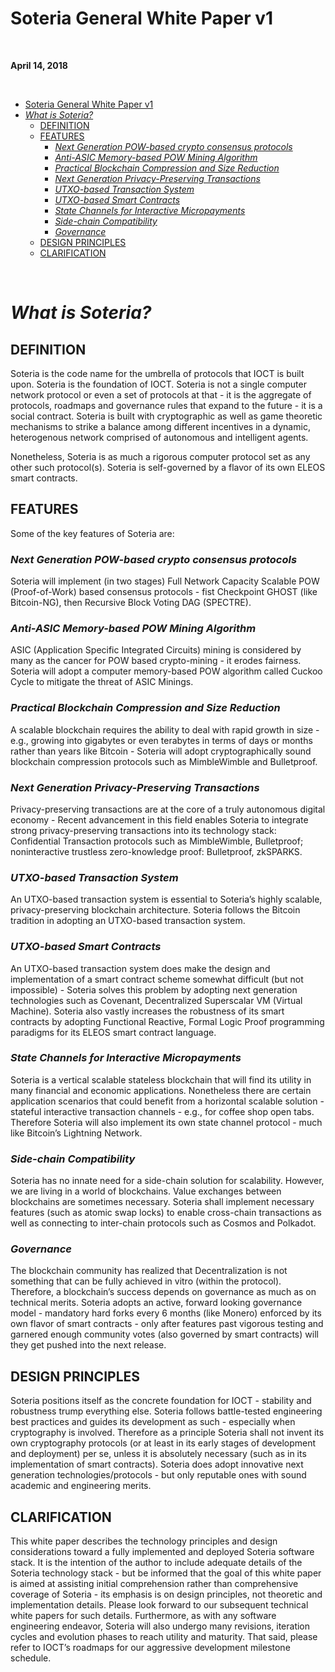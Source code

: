 # Soteria General White Paper v1
&nbsp;


**April 14, 2018**
&nbsp;

&nbsp;

<!-- TOC depthFrom:1 depthTo:6 withLinks:1 updateOnSave:1 orderedList:0 -->

- [Soteria General White Paper v1](#soteria-general-white-paper-v1)
- [_What is Soteria?_](#what-is-soteria)
	- [DEFINITION](#definition)
	- [FEATURES](#features)
		- [_Next Generation POW-based crypto consensus protocols_](#next-generation-pow-based-crypto-consensus-protocols)
		- [_Anti-ASIC Memory-based POW Mining Algorithm_](#anti-asic-memory-based-pow-mining-algorithm)
		- [_Practical Blockchain Compression and Size Reduction_](#practical-blockchain-compression-and-size-reduction)
		- [_Next Generation Privacy-Preserving Transactions_](#next-generation-privacy-preserving-transactions)
		- [_UTXO-based Transaction System_](#utxo-based-transaction-system)
		- [_UTXO-based Smart Contracts_](#utxo-based-smart-contracts)
		- [_State Channels for Interactive Micropayments_](#state-channels-for-interactive-micropayments)
		- [_Side-chain Compatibility_](#side-chain-compatibility)
		- [_Governance_](#governance)
	- [DESIGN PRINCIPLES](#design-principles)
	- [CLARIFICATION](#clarification)

<!-- /TOC -->
&nbsp;


# _What is Soteria?_

## DEFINITION

Soteria is the code name for the umbrella of protocols that IOCT is built upon. Soteria is the foundation of IOCT. Soteria is not a single computer network protocol or even a set of protocols at that - it is the aggregate of protocols, roadmaps and governance rules that expand to the future - it is a social contract. Soteria is built with cryptographic as well as game theoretic mechanisms to strike a balance among different incentives in a dynamic, heterogenous network comprised of autonomous and intelligent agents.

Nonetheless, Soteria is as much a rigorous computer protocol set as any other such protocol(s). Soteria is self-governed by a flavor of its own ELEOS smart contracts.



## FEATURES

Some of the key features of Soteria are:

### _Next Generation POW-based crypto consensus protocols_

Soteria will implement (in two stages) Full Network Capacity Scalable POW (Proof-of-Work) based consensus protocols - fist Checkpoint GHOST (like Bitcoin-NG), then Recursive Block Voting DAG (SPECTRE).

### _Anti-ASIC Memory-based POW Mining Algorithm_

ASIC (Application Specific Integrated Circuits) mining is considered by many as the cancer for POW based crypto-mining - it erodes fairness. Soteria will adopt a computer memory-based POW algorithm called Cuckoo Cycle to mitigate the threat of ASIC Minings.

### _Practical Blockchain Compression and Size Reduction_

A scalable blockchain requires the ability to deal with rapid growth in size - e.g., growing into gigabytes or even terabytes in terms of days or months rather than years like Bitcoin - Soteria will adopt cryptographically sound blockchain compression protocols such as MimbleWimble and Bulletproof.

### _Next Generation Privacy-Preserving Transactions_

Privacy-preserving transactions are at the core of a truly autonomous digital economy - Recent advancement in this field enables Soteria to integrate strong privacy-preserving transactions into its technology stack: Confidential Transaction protocols such as MimbleWimble, Bulletproof; noninteractive trustless zero-knowledge proof: Bulletproof, zkSPARKS.

### _UTXO-based Transaction System_

An UTXO-based transaction system is essential to Soteria’s highly scalable, privacy-preserving blockchain architecture. Soteria follows the Bitcoin tradition in adopting an UTXO-based transaction system.

### _UTXO-based Smart Contracts_

An UTXO-based transaction system does make the design and implementation of a smart contract scheme somewhat difficult (but not impossible) - Soteria solves this problem by adopting next generation technologies such as Covenant, Decentralized Superscalar VM (Virtual Machine). Soteria also vastly increases the robustness of its smart contracts by adopting Functional Reactive, Formal Logic Proof programming paradigms for its ELEOS smart contract language.

### _State Channels for Interactive Micropayments_

Soteria is a vertical scalable stateless blockchain that will find its utility in many financial and economic applications. Nonetheless there are certain application scenarios that could benefit from a horizontal scalable solution - stateful interactive transaction channels - e.g., for coffee shop open tabs. Therefore Soteria will also implement its own state channel protocol - much like Bitcoin’s Lightning Network.

### _Side-chain Compatibility_

Soteria has no innate need for a side-chain solution for scalability. However, we are living in a world of blockchains. Value exchanges between blockchains are sometimes necessary. Soteria shall implement necessary features (such as atomic swap locks) to enable cross-chain transactions as well as connecting to inter-chain protocols such as Cosmos and Polkadot.

### _Governance_

The blockchain community has realized that Decentralization is not something that can be fully achieved in vitro (within the protocol). Therefore, a blockchain’s success depends on governance as much as on technical merits. Soteria adopts an active, forward looking governance model - mandatory hard forks every 6 months (like Monero) enforced by its own flavor of smart contracts - only after features past vigorous testing and garnered enough community votes (also governed by smart contracts) will they get pushed into the next release.



## DESIGN PRINCIPLES

Soteria positions itself as the concrete foundation for IOCT - stability and robustness trump everything else. Soteria follows battle-tested engineering best practices and guides its development as such - especially when cryptography is involved. Therefore as a principle Soteria shall not invent its own cryptography protocols (or at least in its early stages of development and deployment) per se, unless it is absolutely necessary (such as in its implementation of smart contracts). Soteria does adopt innovative next generation technologies/protocols - but only reputable ones with sound academic and engineering merits.



## CLARIFICATION


This white paper describes the technology principles and design considerations toward a fully implemented and deployed Soteria software stack. It is the intention of the author to include adequate details of the Soteria technology stack - but be informed that the goal of this white paper is aimed at assisting initial comprehension rather than comprehensive coverage of Soteria - its emphasis is on design principles, not theoretic and implementation details. Please look forward to our subsequent technical white papers for such details. Furthermore, as with any software engineering endeavor, Soteria will also undergo many revisions, iteration cycles and evolution phases to reach utility and maturity. That said, please refer to IOCT’s roadmaps for our aggressive development milestone schedule.
